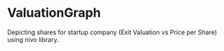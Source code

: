 # ValuationGraph
Depicting shares for startup company (Exit Valuation vs Price per Share) using nivo library. 
